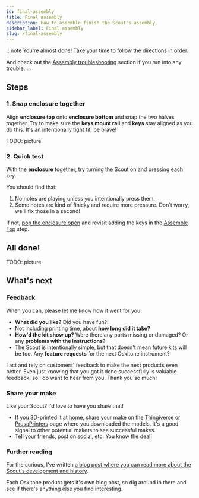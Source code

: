 ```yaml
---
id: final-assembly
title: Final assembly
description: How to assemble finish the Scout's assembly.
sidebar_label: Final assembly
slug: /final-assembly
---
```


:::note
You're almost done! Take your time to follow the directions in order.

And check out the [Assembly troubleshooting](assembly-troubleshooting.md) section if you run into any trouble.
:::

## Steps

### 1. Snap enclosure together

Align **enclosure top** onto **enclosure bottom** and snap the two halves together. Try to make sure the **keys mount rail** and **keys** stay aligned as you do this. It's an intentionally tight fit; be brave!

TODO: picture

### 2. Quick test

With the **enclosure** together, try turning the Scout on and pressing each key.

You should find that:

1. No notes are playing unless you intentionally press them.
2. Some notes are kind of finicky and require more pressure. Don't worry, we'll fix those in a second!

If not, [pop the enclosure open](opening-the-enclosure.md) and revisit adding the keys in the [Assemble Top](assemble-top.md) step.

## All done!

TODO: picture

## What's next

### Feedback

When you can, please [let me know](https://www.oskitone.com/contact) how it went for you:

- **What did you like?** Did you have fun?!
- Not including printing time, about **how long did it take?**
- **How'd the kit show up?** Were there any parts missing or damaged? Or any **problems with the instructions**?
- The Scout is intentionally simple, but that doesn't mean future kits will be too. Any **feature requests** for the next Oskitone instrument?

I act and rely on customers' feedback to make the next products even better. Even just knowing that you got it done successfully is valuable feedback, so I do want to hear from you. Thank you so much!

### Share your make

Like your Scout? I'd love to have you share that!

- If you 3D-printed it at home, share your make on the [Thingiverse](https://www.thingiverse.com/thing:4933700) or [PrusaPrinters](https://www.prusaprinters.org/prints/76472-scout-synth) page where you downloaded the models. It's a good signal to other potential makers to see successful makes.
- Tell your friends, post on social, etc. You know the deal!

### Further reading

For the curious, I've written [a blog post where you can read more about the Scout's development and history](https://blog.tommy.sh/posts/scout/).

Each Oskitone product gets it's own blog post, so dig around in there and see if there's anything else you find interesting.
